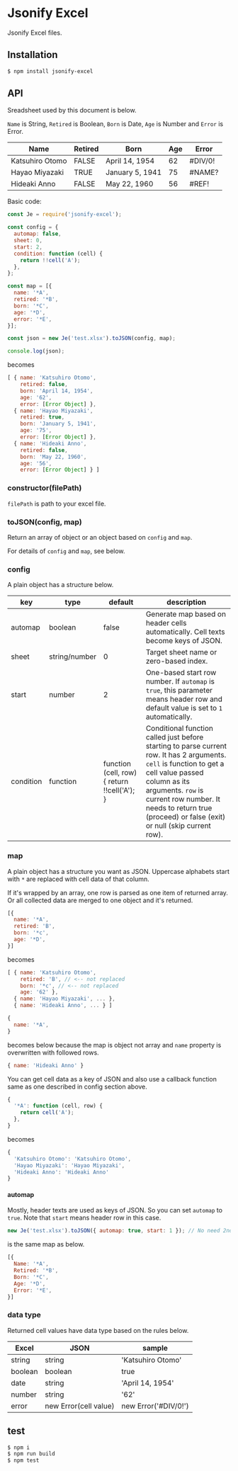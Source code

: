 # Jsonify Excel

Jsonify Excel files.

## Installation

```bash
$ npm install jsonify-excel
```

## API

Sreadsheet used by this document is below.

`Name` is String, `Retired` is Boolean, `Born` is Date, `Age` is Number and `Error` is Error.

|Name|Retired|Born|Age|Error|
|---|---|---|---|---|
|Katsuhiro Otomo|FALSE|April 14, 1954|62|#DIV/0!|
|Hayao Miyazaki|TRUE|January 5, 1941|75|#NAME?|
|Hideaki Anno|FALSE|May 22, 1960|56|#REF!|

Basic code:

```js
const Je = require('jsonify-excel');

const config = {
  automap: false,
  sheet: 0,
  start: 2,
  condition: function (cell) {
    return !!cell('A');
  },
};

const map = [{
  name: '*A',
  retired: '*B',
  born: '*C',
  age: '*D',
  error: '*E',
}];

const json = new Je('test.xlsx').toJSON(config, map);

console.log(json);
```

becomes

```js
[ { name: 'Katsuhiro Otomo',
    retired: false,
    born: 'April 14, 1954',
    age: '62',
    error: [Error Object] },
  { name: 'Hayao Miyazaki',
    retired: true,
    born: 'January 5, 1941',
    age: '75',
    error: [Error Object] },
  { name: 'Hideaki Anno',
    retired: false,
    born: 'May 22, 1960',
    age: '56',
    error: [Error Object] } ]
```

### constructor(filePath)

`filePath` is path to your excel file.

### toJSON(config, map)

Return an array of object or an object based on `config` and `map`.

For details of `config` and `map`, see below.

### config

A plain object has a structure below.

|key|type|default|description|
|---|---|---|---|
|automap|boolean|false|Generate map based on header cells automatically. Cell texts become keys of JSON.|
|sheet|string/number|0|Target sheet name or zero-based index.|
|start|number|2|One-based start row number. If `automap` is `true`, this parameter means header row and default value is set to `1` automatically.|
|condition|function|function (cell, row) { return !!cell('A'); }|Conditional function called just before starting to parse current row. It has 2 arguments. `cell` is function to get a cell value passed column as its arguments. `row` is current row number. It needs to return true (proceed) or false (exit) or null (skip current row).|

### map

A plain object has a structure you want as JSON. Uppercase alphabets start with `*` are replaced with cell data of that column.

If it's wrapped by an array, one row is parsed as one item of returned array. Or all collected data are merged to one object and it's returned.

```js
[{
  name: '*A',
  retired: 'B',
  born: '*c',
  age: '*D',
}]
```

becomes

```js
[ { name: 'Katsuhiro Otomo',
    retired: 'B', // <-- not replaced
    born: '*c', // <-- not replaced
    age: '62' },
  { name: 'Hayao Miyazaki', ... },
  { name: 'Hideaki Anno', ... } ]
```

```js
{
  name: '*A',
}
```

becomes below because the map is object not array and `name` property is overwritten with followed rows.

```js
{ name: 'Hideaki Anno' }
```

You can get cell data as a key of JSON and also use a callback function same as one described in config section above.

```js
{
  '*A': function (cell, row) {
    return cell('A');
  },
}
```

becomes

```js
{
  'Katsuhiro Otomo': 'Katsuhiro Otomo',
  'Hayao Miyazaki': 'Hayao Miyazaki',
  'Hideaki Anno': 'Hideaki Anno'
}
```

#### automap

Mostly, header texts are used as keys of JSON. So you can set `automap` to `true`. Note that `start` means header row in this case.

```js
new Je('test.xlsx').toJSON({ automap: true, start: 1 }); // No need 2nd argument
```

is the same map as below.

```js
[{
  Name: '*A',
  Retired: '*B',
  Born: '*C',
  Age: '*D',
  Error: '*E',
}]
```

### data type

Returned cell values have data type based on the rules below.

|Excel|JSON|sample|
|---|---|---|
|string|string|'Katsuhiro Otomo'|
|boolean|boolean|true|
|date|string|'April 14, 1954'|
|number|string|'62'|
|error|new Error(cell value)|new Error('#DIV/0!')|

## test

```bash
$ npm i
$ npm run build
$ npm test
```
